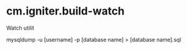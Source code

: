 # cm.igniter.build-watch
Watch utilit

mysqldump -u [username] -p [database name] > [database name].sql
